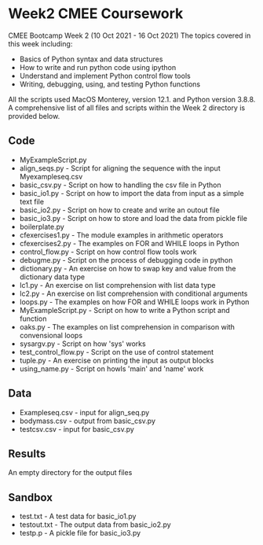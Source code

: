 # Week2 CMEE Coursework 

CMEE Bootcamp Week 2 (10 Oct 2021 - 16 Oct 2021)
The topics covered in this week including:

- Basics of Python syntax and data structures
- How to write and run python code using ipython
- Understand and implement Python control flow tools
- Writing, debugging, using, and testing Python functions

All the scripts used MacOS Monterey, version  12.1. and Python version 3.8.8. A comprehensive list of all files and scripts within the Week 2 directory is provided below.

## Code

- MyExampleScript.py
- align_seqs.py - Script for aligning the sequence with the input Myexampleseq.csv
- basic_csv.py - Script on how to handling the csv file in Python
- basic_io1.py - Script on how to import the data from input as a simple text file
- basic_io2.py - Script on how to create and write an outout file
- basic_io3.py - Script on how to store and load the data from pickle file
- boilerplate.py
- cfexercises1.py - The module examples in arithmetic operators
- cfexercises2.py - The examples on FOR and WHILE loops in Python
- control_flow.py - Script on how control flow tools work
- debugme.py - Script on the process of debugging code in python
- dictionary.py - An exercise on how to swap key and value from the dictionary data type
- lc1.py - An exercise on list comprehension with list data type
- lc2.py - An exercise on list comprehension with conditional arguments
- loops.py - The examples on how FOR and WHILE loops work in Python
- MyExampleScript.py - Script on how to write a Python script and function
- oaks.py - The examples on list comprehension in comparison with convensional loops
- sysargv.py - Script on how 'sys' works
- test_control_flow.py - Script on the use of control statement
- tuple.py - An exercise on printing the input as output blocks
- using_name.py - Script on howls 'main' and 'name' work

## Data

- Exampleseq.csv - input for align_seq.py
- bodymass.csv - output from basic_csv.py
- testcsv.csv - input for basic_csv.py
## Results

An empty directory for the output files

## Sandbox

- test.txt - A test data for basic_io1.py
- testout.txt - The output data from basic_io2.py
- testp.p - A pickle file for basic_io3.py

 

